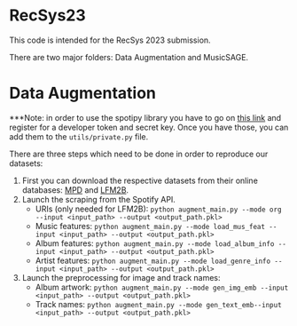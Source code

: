 # RecSys23
This code is intended for the RecSys 2023 submission. 

There are two major folders: Data Augmentation and MusicSAGE. 

# Data Augmentation 
***Note: in order to use the spotipy library you have to go on [this link](https://developer.spotify.com/dashboard/) and register for a developer token and secret key. Once you have those, you can add them to the ```utils/private.py``` file. 

There are three steps which need to be done in order to reproduce our datasets:
1. First you can download the respective datasets from their online databases: [MPD](https://www.aicrowd.com/challenges/spotify-million-playlist-dataset-challenge/dataset_files) and [LFM2B](http://www.cp.jku.at/datasets/LFM-2b/). 
2. Launch the scraping from the Spotify API. 
    - URIs (only needed for LFM2B): ```python augment_main.py --mode org --input <input_path> --output <output_path.pkl>```
    - Music features: ```python augment_main.py --mode load_mus_feat --input <input_path> --output <output_path.pkl>```
    - Album features: ```python augment_main.py --mode load_album_info --input <input_path> --output <output_path.pkl>```
    - Artist features: ```python augment_main.py --mode load_genre_info --input <input_path> --output <output_path.pkl>```
3. Launch the preprocessing for image and track names: 
    - Album artwork: ```python augment_main.py --mode gen_img_emb --input <input_path> --output <output_path.pkl>```
    - Track names: ```python augment_main.py --mode gen_text_emb--input <input_path> --output <output_path.pkl>```


